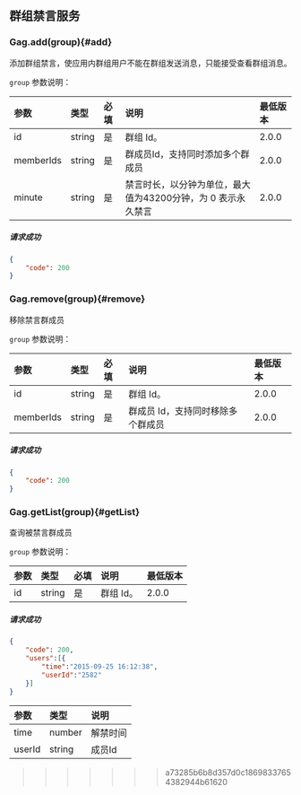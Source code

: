 ## 群组禁言服务

### Gag.add(group){#add}

添加群组禁言，使应用内群组用户不能在群组发送消息，只能接受查看群组消息。

`group` 参数说明：

| 参数   	 |	类型		| 必填	| 说明 							|最低版本	|
| :----------|:--------	|:-----	|:------------------------------|:----- |
|	id		 |	string	|	是 	| 群组 Id。		|2.0.0|
|	memberIds |	string	|	是 	| 群成员Id，支持同时添加多个群成员 |2.0.0|
|	minute |	string	|	是 	| 禁言时长，以分钟为单位，最大值为43200分钟，为 0 表示永久禁言 |2.0.0|


##### 请求成功

```json
{
    "code": 200
}
```

### Gag.remove(group){#remove}

移除禁言群成员

`group` 参数说明：

| 参数   	 |	类型		| 必填	| 说明 							|最低版本	|
| :----------|:--------	|:-----	|:------------------------------|:----- |
|	id		 |	string	|	是 	| 群组 Id。		|2.0.0|
|	memberIds |	string	|	是 	| 群成员 Id，支持同时移除多个群成员 		|2.0.0|

##### 请求成功

```json
{
    "code": 200
}
```

### Gag.getList(group){#getList}

查询被禁言群成员

`group` 参数说明：

| 参数   	 |	类型		| 必填	| 说明 							|最低版本	|
| :----------|:--------	|:-----	|:------------------------------|:----- |
|	id		 |	string	|	是 	| 群组 Id。		|2.0.0|

##### 请求成功

```json
{
	"code": 200,
	"users":[{
		"time":"2015-09-25 16:12:38",
		"userId":"2582"
	}]
}
```
| 参数   	 |	类型		| 说明	
| :----------|:--------	|:-----	
|	time	|	number| 解禁时间
|	userId	|	string| 成员Id
>>>>>>> a73285b6b8d357d0c18698337654382944b61620

